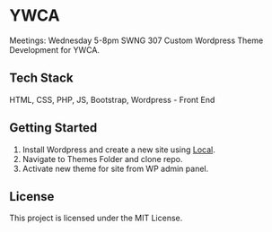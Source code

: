 # YWCA 

Meetings: Wednesday 5-8pm SWNG 307
Custom Wordpress Theme Development for YWCA.

## Tech Stack
HTML, CSS, PHP, JS, Bootstrap, Wordpress - Front End

## Getting Started
1. Install Wordpress and create a new site using [Local](https://local.getflywheel.com/).
2. Navigate to Themes Folder and clone repo.
3. Activate new theme for site from WP admin panel.

## License
This project is licensed under the MIT License.
